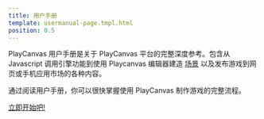 ```yaml
---
title: 用户手册
template: usermanual-page.tmpl.html
position: 0.5
---
```


PlayCanvas 用户手册是关于 PlayCanvas 平台的完整深度参考。包含从 Javascript 调用引擎功能到使用 Playcanvas 编辑器建造 [场景][1] 以及发布游戏到网页或手机应用市场的各种内容。

通过阅读用户手册，你可以很快掌握使用 PlayCanvas 制作游戏的完整流程。

[立即开始吧!][2]

[1]: /user-manual/glossary#scene
[2]: /user-manual/introduction


